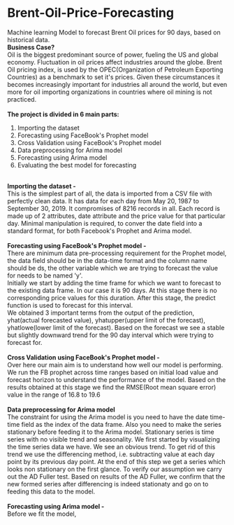 # Brent-Oil-Price-Forecasting
Machine learning Model to forecast Brent Oil prices for 90 days, based on historical data.<br>
<b>Business Case?</b><br>
Oil is the biggest predominant source of power, fueling the US and global economy. Fluctuation in oil prices affect industries around the globe.
Brent Oil pricing index, is used by the OPEC(Organization of Petroleum Exporting Countries) as a benchmark to set it's prices. Given these circumstances it becomes increasingly important for industries all around the world, but even more for oil importing organizations in countries where oil mining is not practiced.<br><br>
<b>The project is divided in 6 main parts:</b><br>
1. Importing the dataset<br>
2. Forecasting using FaceBook's Prophet model<br>
3. Cross Validation using FaceBook's Prophet model<br>
4. Data preprocessing for Arima model<br>
5. Forecasting using Arima model<br>
6. Evaluating the best model for forecasting<br><br>

<b>Importing the dataset -</b><br>
This is the simplest part of all, the data is imported from a CSV file with perfectly clean data. It has data for each day from May 20, 1987 to September 30, 2019. It compromises of 8216 records in all. Each record is made up of 2 attributes, date attribute and the price value for that particular day. Minimal manipulation is required, to conver the date field into a standard format, for both Facebook's Prophet and Arima model.<br><br>
<b>Forecasting using FaceBook's Prophet model -</b><br>
There are minimum data pre-processing requirement for the Prophet model, the data field should be in the data-time format and the column name should be ds, the other variable which we are trying to forecast the value for needs to be named 'y'.<br>
Initially we start by adding the time frame for which we want to forecast to the existing data frame. In our case it is 90 days. At this stage there is no corresponding price values for this duration. After this stage, the predict function is used to forecast for this interval.<br>
We obtained 3 important terms from the output of the prediction, yhat(actual forecasted value), yhatupper(upper limit of the forecast), yhatlowe(lower limit of the forecast). Based on the forecast we see a stable but slightly downward trend for the 90 day interval which were trying to forecast for.<br><br>
<b>Cross Validation using FaceBook's Prophet model -</b><br>
Over here  our main aim is to understand how well our model is performing. We run the FB prophet across time ranges based on initial load value and forecast horizon to understand the performance of the model. Based on the results obtained at this stage we find the RMSE(Root mean square error) value in the range of 16.8 to 19.6<br><br>
<b>Data preprocessing for Arima model</b><br>
The constraint for using the Arima model is you need to have the date time-time field as the index of the data frame. Also you need to make the series stationary before feeding it to the Arima model. Stationary series is time series with no visible trend and seasonality.
We first started by visualizing the time series data we have. We see an obvious trend. To get rid of this trend we use the differencing method, i.e. subtracting value at each day point by its previous day point. At the end of this step we get a series which looks non stationary on the first glance. To verify our assumption we carry out the AD Fuller test. Based on results of the AD Fuller, we confirm that the new formed series after differencing is indeed stationaty and go on to feeding this data to the model.<br><br>
<b>Forecasting using Arima model -</b><br>
Before we fit the model, 

